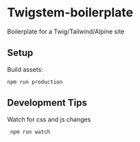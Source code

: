 # Twigstem-boilerplate
Boilerplate for a Twig/Tailwind/Alpine site


## Setup

Build assets:
```
npm run production
```

## Development Tips

Watch for css and js changes

```
 npm run watch
```